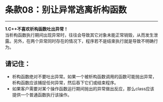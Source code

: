 # 条款08：别让异常逃离析构函数
-----------------------

**1.C++不喜欢析构函数吐出异常！**<br>
当析构函数执行期间出现异常时，往往会导致其它对象未能正常销毁，从而发生泄露。另外，在两个异常同时存在的情况下，程序若不是结束执行就是导致不明确行为。

## 请记住：
* 析构函数绝对不要吐出异常。如果一个被析构函数调用的函数可能抛出异常，析构函数应该捕捉任何异常，然后吞下它们或结束程序。
* 如果客户需要对某个操作函数运行期间抛出的异常做出反应，那么class应该提供一个普通函数执行该操作。
